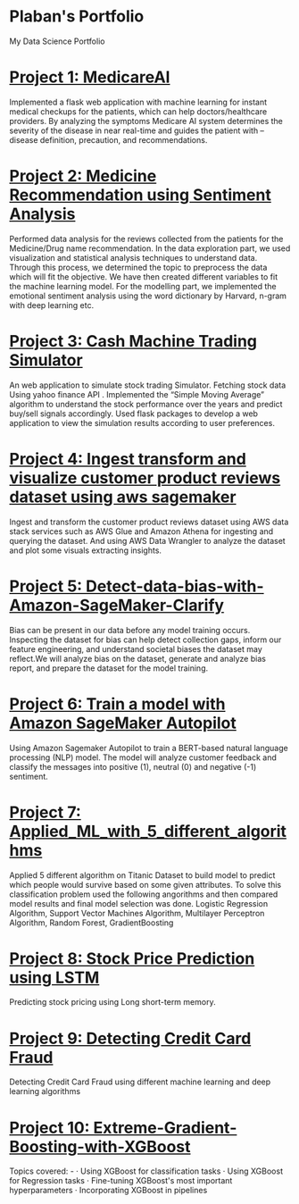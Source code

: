 # Plaban's Portfolio
My Data Science Portfolio

# [Project 1: MedicareAI](https://github.com/plaban1407/Medicare-AI)
Implemented a flask web application with machine learning for instant medical checkups for the patients, which can help doctors/healthcare providers. By analyzing the symptoms Medicare AI system determines the severity of the disease in near real-time and guides the patient with – disease definition, precaution, and recommendations.

# [Project 2: Medicine Recommendation using Sentiment Analysis](https://github.com/plaban1407/Medicine-Recommendation-using-Sentiment-Analysis)
Performed data analysis for the reviews collected from the patients for the Medicine/Drug name recommendation. In the data exploration part, we used visualization and statistical analysis techniques to understand data. Through this process, we determined the topic to preprocess the data which will fit the objective. We have then created different variables to fit the machine learning model. For the modelling part, we implemented the emotional sentiment analysis using the word dictionary by Harvard, n-gram with deep learning etc.

# [Project 3: Cash Machine Trading Simulator](https://github.com/plaban1407/Cash-Machine-Trading-Simulator)
An web application to simulate stock trading Simulator. Fetching stock data Using yahoo finance API . Implemented the “Simple Moving Average” algorithm to understand the stock performance over the years and predict buy/sell signals accordingly. Used flask packages to develop a web application to view the simulation results according to user preferences.


# [Project 4: Ingest transform and visualize customer product reviews dataset using aws sagemaker](https://github.com/plaban1407/Ingest-transform-and-visualize-customer-product-reviews-dataset-using-aws-sagemaker)
Ingest and transform the customer product reviews dataset using AWS data stack services such as AWS Glue and Amazon Athena for ingesting and querying the dataset. And using AWS Data Wrangler to analyze the dataset and plot some visuals extracting insights.

# [Project 5: Detect-data-bias-with-Amazon-SageMaker-Clarify](https://github.com/plaban1407/Detect-data-bias-with-Amazon-SageMaker-Clarify)
Bias can be present in our data before any model training occurs. Inspecting the dataset for bias can help detect collection gaps, inform our feature engineering, and understand societal biases the dataset may reflect.We will analyze bias on the dataset, generate and analyze bias report, and prepare the dataset for the model training.

# [Project 6: Train a model with Amazon SageMaker Autopilot](https://github.com/plaban1407/Train-a-model-with-Amazon-SageMaker-Autopilot)
Using Amazon Sagemaker Autopilot to train a BERT-based natural language processing (NLP) model. The model will analyze customer feedback and classify the messages into positive (1), neutral (0) and negative (-1) sentiment.

# [Project 7: Applied_ML_with_5_different_algorithms](https://github.com/plaban1407/Applied_ML_with_5_different_algorithms)
Applied 5 different algorithm on Titanic Dataset to build model to predict which people would survive based on some given attributes.
To solve this classification problem used the following angorithms and then compared model results and final model selection was done.
  Logistic Regression Algorithm,
  Support Vector Machines Algorithm,
  Multilayer Perceptron Algorithm,
  Random Forest,
  GradientBoosting

# [Project 8: Stock Price Prediction using LSTM](https://github.com/plaban1407/Stock-Price-Prediction-using-LSTM)
Predicting stock pricing using Long short-term memory.

# [Project 9: Detecting Credit Card Fraud](https://github.com/plaban1407/Detecting_Credit_Card_Fraud)
Detecting Credit Card Fraud using different machine learning and deep learning algorithms

# [Project 10: Extreme-Gradient-Boosting-with-XGBoost](https://github.com/plaban1407/Extreme-Gradient-Boosting-with-XGBoost)
Topics covered: - 
· Using XGBoost for classification tasks 
· Using XGBoost for Regression tasks 
· Fine-tuning XGBoost's most important hyperparameters 
· Incorporating XGBoost in pipelines
